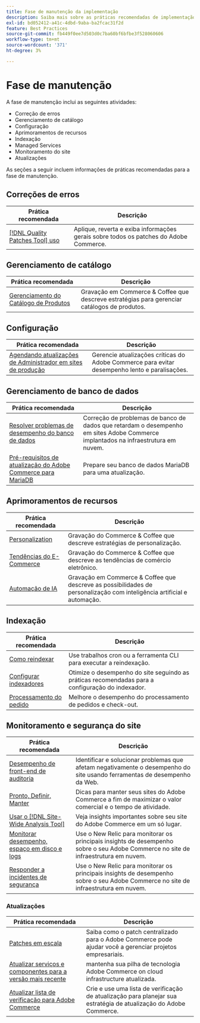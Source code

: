 ```yaml
---
title: Fase de manutenção da implementação
description: Saiba mais sobre as práticas recomendadas de implementação para a fase de manutenção de projetos do Adobe Commerce.
exl-id: bd052412-a41c-4dbd-9aba-ba2fcac31f2d
feature: Best Practices
source-git-commit: fb449f0ee7d503d0c7ba60bf6bfbe3f528060606
workflow-type: tm+mt
source-wordcount: '371'
ht-degree: 3%

---
```


# Fase de manutenção

A fase de manutenção inclui as seguintes atividades:

- Correção de erros
- Gerenciamento de catálogo
- Configuração
- Aprimoramentos de recursos
- Indexação
- Managed Services
- Monitoramento do site
- Atualizações

As seções a seguir incluem informações de práticas recomendadas para a fase de manutenção.

## Correções de erros

| Prática recomendada | Descrição |
|-----------------------------------------------------------------------------------|-------------------------------------------------------------------------------|
| [[!DNL Quality Patches Tool] uso](../../../tools/quality-patches-tool/usage.md) | Aplique, reverta e exiba informações gerais sobre todos os patches do Adobe Commerce. |

## Gerenciamento de catálogo

| Prática recomendada | Descrição |
|------------------------------------------------------------------------------------------------------------------------------------------------------------------|--------------------------------------------------------------------------------------|
| [Gerenciamento do Catálogo de Produtos](https://www.gotostage.com/channel/fca90f7960be436f9b849215d9e06026/recording/2eea2782fc874047a020391000519f8b/watch?source=CHANNEL) | Gravação em Commerce &amp; Coffee que descreve estratégias para gerenciar catálogos de produtos. |

## Configuração

| Prática recomendada | Descrição |
|-------------------------------------------------------------------------------------------|---------------------------------------------------------------------------------|
| [Agendando atualizações de Administrador em sites de produção](scheduling-admin-updates-in-production.md) | Gerencie atualizações críticas do Adobe Commerce para evitar desempenho lento e paralisações. |

## Gerenciamento de banco de dados

| Prática recomendada | Descrição |
|--------------------------------------------------------------------------------------------------------|-----------------------------------------------------------------------------------------------------|
| [Resolver problemas de desempenho do banco de dados&#x200B;](resolve-database-performance-issues.md) | Correção de problemas de banco de dados que retardam o desempenho em sites Adobe Commerce implantados na infraestrutura em nuvem. |
| [Pré-requisitos de atualização do Adobe Commerce para MariaDB&#x200B;](mariadb-upgrade.md) | Prepare seu banco de dados MariaDB para uma atualização. |

## Aprimoramentos de recursos

| Prática recomendada | Descrição |
|---------------------------------------------------------------------------------------------------------------------------------------------------------|-----------------------------------------------------------------------------------------------------------------------|
| [Personalization](https://www.gotostage.com/channel/fca90f7960be436f9b849215d9e06026/recording/e218545a77de490fb5102eca07d0580a/watch?source=CHANNEL) | Gravação do Commerce &amp; Coffee que descreve estratégias de personalização. |
| [Tendências do E-Commerce](https://www.gotostage.com/channel/fca90f7960be436f9b849215d9e06026/recording/9a772468d7b64409a3d5dff4d67e656d/watch?source=CHANNEL) | Gravação do Commerce &amp; Coffee que descreve as tendências de comércio eletrônico. |
| [Automação de IA](https://www.gotostage.com/channel/fca90f7960be436f9b849215d9e06026/recording/27ae23699c2847be981a23ca098e548f/watch?source=CHANNEL) | Gravação em Commerce &amp; Coffee que descreve as possibilidades de personalização com inteligência artificial e automação. |

## Indexação

| Prática recomendada | Descrição |
|------------------------------------------------------------------------------------------------------------|----------------------------------------------------------------------------------|
| [Como reindexar](https://developer.adobe.com/commerce/php/development/components/indexing/#how-to-reindex) | Use trabalhos cron ou a ferramenta CLI para executar a reindexação. |
| [Configurar indexadores&#x200B;](indexer-configuration.md) | Otimize o desempenho do site seguindo as práticas recomendadas para a configuração do indexador. |
| [Processamento do pedido](order-processing-configuration.md) | Melhore o desempenho do processamento de pedidos e check-out. |

## Monitoramento e segurança do site

| Prática recomendada | Descrição |
|-------------------------------------------------------------------------------------------------------------------------------------------------|-----------------------------------------------------------------------------------------------------------|
| [Desempenho de front-end de auditoria](frontend-performance.md) | Identificar e solucionar problemas que afetam negativamente o desempenho do site usando ferramentas de desempenho da Web. |
| [Pronto, Definir, Manter](https://business.adobe.com/blog/basics/ready-set-maintain) | Dicas para manter seus sites do Adobe Commerce a fim de maximizar o valor comercial e o tempo de atividade. |
| [Usar o [!DNL Site-Wide Analysis Tool]](../../../tools/site-wide-analysis-tool/intro.md#integrations-with-other-adobe-commerce-support-tools) | Veja insights importantes sobre seu site do Adobe Commerce em um só lugar. |
| [Monitorar desempenho, espaço em disco e logs](https://experienceleague.adobe.com/docs/commerce-cloud-service/user-guide/monitor/performance.html) | Use o New Relic para monitorar os principais insights de desempenho sobre o seu Adobe Commerce no site de infraestrutura em nuvem. |
| [Responder a incidentes de segurança](respond-to-security-incident.md) | Use o New Relic para monitorar os principais insights de desempenho sobre o seu Adobe Commerce no site de infraestrutura em nuvem. |

### Atualizações

| Prática recomendada | Descrição |
|-----------------------------------------------------------------------|--------------------------------------------------------------------------------------------|
| [Patches em escala](patching-at-scale.md) | Saiba como o patch centralizado para o Adobe Commerce pode ajudar você a gerenciar projetos empresariais. |
| [Atualizar serviços e componentes para a versão mais recente&#x200B;](update-services.md) | mantenha sua pilha de tecnologia Adobe Commerce on cloud infrastructure atualizada. |
| [Atualizar lista de verificação para Adobe Commerce&#x200B;](upgrade-checklist.md) | Crie e use uma lista de verificação de atualização para planejar sua estratégia de atualização do Adobe Commerce. |
